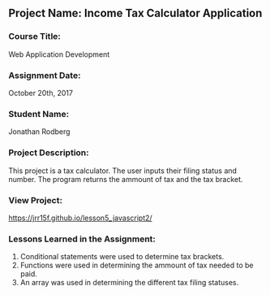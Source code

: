 ## Project Name:  Income Tax Calculator Application

### Course Title:
Web Application Development

### Assignment Date:  
October 20th, 2017

### Student Name:  
Jonathan Rodberg

### Project Description:
This project is a tax calculator.
The user inputs their filing status and number.
The program returns the ammount of tax and the tax bracket.

### View Project:
https://jrr15f.github.io/lesson5_javascript2/

### Lessons Learned in the Assignment:
1. Conditional statements were used to determine tax brackets.
2. Functions were used in determining the ammount of tax needed to be paid.
3. An array was used in determining the different tax filing statuses.
